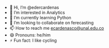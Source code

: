 - 👋 Hi, I’m @edercardenas
- 👀 I’m interested in Analytics
- 🌱 I’m currently learning Python
- 💞️ I’m looking to collaborate on ferecasting
- 📫 How to reach me ecardenasco@unal.edu.co
- 😄 Pronouns: he/him
- ⚡ Fun fact: I like cycling

<!---
edercardenas/edercardenas is a ✨ special ✨ repository because its `README.md` (this file) appears on your GitHub profile.
You can click the Preview link to take a look at your changes.
--->
